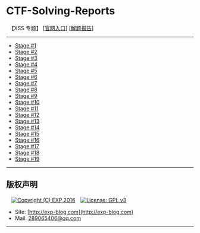 # CTF-Solving-Reports
　【XSS 专题】 [[官网入口](http://xss-quiz.int21h.jp/)] [[解题报告](http://exp-blog.com/2019/05/29/pid-3844/)]

------

- [Stage #1](https://github.com/lyy289065406/CTF-Solving-Reports/tree/master/xss-quiz/Stage%20%231)
- [Stage #2](#)
- [Stage #3](#)
- [Stage #4](#)
- [Stage #5](#)
- [Stage #6](#)
- [Stage #7](#)
- [Stage #8](#)
- [Stage #9](#)
- [Stage #10](#)
- [Stage #11](#)
- [Stage #12](#)
- [Stage #13](#)
- [Stage #14](#)
- [Stage #15](#)
- [Stage #16](#)
- [Stage #17](#)
- [Stage #18](#)
- [Stage #19](#)

------

## 版权声明

　[![Copyright (C) EXP,2016](https://img.shields.io/badge/Copyright%20(C)-EXP%202016-blue.svg)](http://exp-blog.com)　[![License: GPL v3](https://img.shields.io/badge/License-GPL%20v3-blue.svg)](https://www.gnu.org/licenses/gpl-3.0)
  

- Site: [http://exp-blog.com](http://exp-blog.com) 
- Mail: <a href="mailto:289065406@qq.com?subject=[EXP's Github]%20Your%20Question%20（请写下您的疑问）&amp;body=What%20can%20I%20help%20you?%20（需要我提供什么帮助吗？）">289065406@qq.com</a>


------
